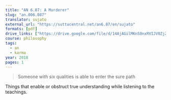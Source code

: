 ```yaml
---
title: "AN 6.87: A Murderer"
slug: "an.006.087"
translator: sujato
external_url: "https://suttacentral.net/an6.87/en/sujato"
formats: [pdf]
drive_links: ["https://drive.google.com/file/d/14AjAGilMKnS0nxRVIJV0ZjZIgOwA2iFU/view?usp=drivesdk"]
course: philosophy
tags:
  - an
  - karma
year: 2018
pages: 1
---
```


> Someone with six qualities is able to enter the sure path

Things that enable or obstruct true understanding while listening to the teachings.

